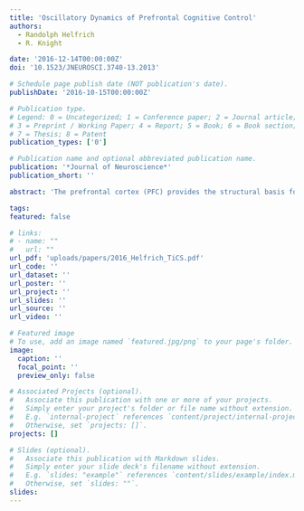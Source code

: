 ```yaml
---
title: 'Oscillatory Dynamics of Prefrontal Cognitive Control'
authors:
  - Randolph Helfrich
  - R. Knight

date: '2016-12-14T00:00:00Z'
doi: '10.1523/JNEUROSCI.3740-13.2013'

# Schedule page publish date (NOT publication's date).
publishDate: '2016-10-15T00:00:00Z'

# Publication type.
# Legend: 0 = Uncategorized; 1 = Conference paper; 2 = Journal article;
# 3 = Preprint / Working Paper; 4 = Report; 5 = Book; 6 = Book section;
# 7 = Thesis; 8 = Patent
publication_types: ['0']

# Publication name and optional abbreviated publication name.
publication: '*Journal of Neuroscience*'
publication_short: ''

abstract: 'The prefrontal cortex (PFC) provides the structural basis for numerous higher cognitive functions. However, it is still largely unknown which mechanisms provide the functional basis for flexible cognitive control of goal-directed behavior. Here, we review recent findings that suggest that the functional architecture of cognition is profoundly rhythmic and propose that the PFC serves as a conductor to orchestrate task-relevant large-scale networks. We highlight several studies that demonstrated that oscillatory dynamics, such as phase resetting, cross-frequency coupling (CFC), and entrainment, support PFC-dependent recruitment of task-relevant regions into coherent functional networks. Importantly, these findings support the notion that distinct spectral signatures reflect different cortical computations supporting effective multiplexing on different temporal channels along the same anatomical pathways.'

tags:
featured: false

# links:
# - name: ""
#   url: ""
url_pdf: 'uploads/papers/2016_Helfrich_TiCS.pdf'
url_code: ''
url_dataset: ''
url_poster: ''
url_project: ''
url_slides: ''
url_source: ''
url_video: ''

# Featured image
# To use, add an image named `featured.jpg/png` to your page's folder.
image:
  caption: ''
  focal_point: ''
  preview_only: false

# Associated Projects (optional).
#   Associate this publication with one or more of your projects.
#   Simply enter your project's folder or file name without extension.
#   E.g. `internal-project` references `content/project/internal-project/index.md`.
#   Otherwise, set `projects: []`.
projects: []

# Slides (optional).
#   Associate this publication with Markdown slides.
#   Simply enter your slide deck's filename without extension.
#   E.g. `slides: "example"` references `content/slides/example/index.md`.
#   Otherwise, set `slides: ""`.
slides:
---
```

